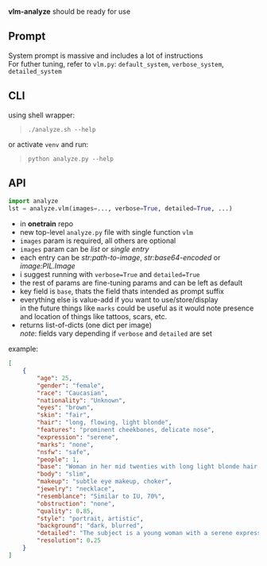 **vlm-analyze** should be ready for use

## Prompt

System prompt is massive and includes a lot of instructions  
For futher tuning, refer to `vlm.py`: `default_system`, `verbose_system`, `detailed_system`

## CLI

using shell wrapper:  
> `./analyze.sh --help`  
 
or activate `venv` and run:  
> `python analyze.py --help`  

## API
```py
import analyze
lst = analyze.vlm(images=..., verbose=True, detailed=True, ...)
```
- in **onetrain** repo  
- new top-level `analyze.py` file with single function `vlm`  
- `images` param is required, all others are optional  
- `images` param can be *list* or *single entry*  
- each entry can be *str:path-to-image*, *str:base64-encoded* or *image:PIL.Image*  
- i suggest running with `verbose=True` and `detailed=True`  
- the rest of params are fine-tuning params and can be left as default  
- key field is `base`, thats the field thats intended as prompt suffix  
- everything else is value-add if you want to use/store/display  
  in the future things like `marks` could be useful as it would note presence and location of things like tattoos, scars, etc.
- returns list-of-dicts (one dict per image)  
  *note*: fields vary depending if `verbose` and `detailed` are set  

example:
```json
[
    {
        "age": 25,
        "gender": "female",
        "race": "Caucasian",
        "nationality": "Unknown",
        "eyes": "brown",
        "skin": "fair",
        "hair": "long, flowing, light blonde",
        "features": "prominent cheekbones, delicate nose",
        "expression": "serene",
        "marks": "none",
        "nsfw": "safe",
        "people": 1,
        "base": "Woman in her mid twenties with long light blonde hair, brown eyes and fair skin.",
        "body": "slim",
        "makeup": "subtle eye makeup, choker",
        "jewelry": "necklace",
        "resemblance": "Similar to IU, 70%",
        "obstruction": "none",
        "quality": 0.85,
        "style": "portrait, artistic",
        "background": "dark, blurred",
        "detailed": "The subject is a young woman with a serene expression. She has long, flowing light blonde hair and brown eyes. Her skin is fair, and she is wearing a black bra and lingerie set with a delicate choker and necklace. The image has a soft, artistic quality.",
        "resolution": 0.25
    }
]
```
